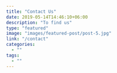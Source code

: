 ```yaml
---
title: "Contact Us"
date: 2019-05-14T14:46:10+06:00
description: "To find us"
type: "featured"
image: "images/featured-post/post-5.jpg"
link: "/contact"
categories:
  - ""
tags:
  - ""
---
```

